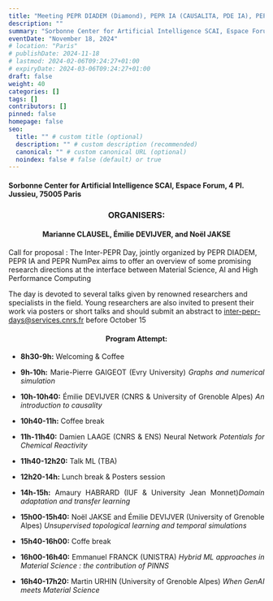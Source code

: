 ```yaml
---
title: "Meeting PEPR DIADEM (Diamond), PEPR IA (CAUSALITA, PDE IA), PEPR NumPex"
description: ""
summary: "Sorbonne Center for Artificial Intelligence SCAI, Espace Forum, 4 Pl. Jussieu, 75005 Paris"
eventDate: "November 18, 2024"
# location: "Paris"
# publishDate: 2024-11-18
# lastmod: 2024-02-06T09:24:27+01:00
# expiryDate: 2024-03-06T09:24:27+01:00
draft: false
weight: 40
categories: []
tags: []
contributors: []
pinned: false
homepage: false
seo:
  title: "" # custom title (optional)
  description: "" # custom description (recommended)
  canonical: "" # custom canonical URL (optional)
  noindex: false # false (default) or true
---
```


#### Sorbonne Center for Artificial Intelligence SCAI, Espace Forum, 4 Pl. Jussieu, 75005 Paris

<div align="center">

### ORGANISERS:
#### Marianne CLAUSEL, Émilie DEVIJVER, and Noël JAKSE

</div>

Call for proposal : The Inter-PEPR Day, jointly organized by
PEPR DIADEM, PEPR IA and PEPR NumPex aims to offer an
overview of some promising research directions at the
interface between Material Science, AI and High Performance
Computing

The day is devoted to several talks given by renowned researchers and specialists in the field. Young researchers are also invited to present their work via posters or short talks and should submit an abstract to [inter-pepr-days@services.cnrs.fr](mailto:inter-pepr-days@services.cnrs.fr) before October 15

<div align="justify">

<div align="center">

#### Program Attempt:

</div>

- **8h30-9h:** Welcoming & Coffee

- **9h-10h:** Marie-Pierre GAIGEOT (Evry University) *Graphs and numerical simulation*
- **10h-10h40:** Émilie DEVIJVER (CNRS & University of Grenoble Alpes) *An introduction to causality*

- **10h40-11h:** Coffee break

- **11h-11h40:** Damien LAAGE (CNRS & ENS) Neural Network *Potentials for Chemical Reactivity*
- **11h40-12h20:** Talk ML (TBA)

- **12h20-14h:** Lunch break & Posters session

- **14h-15h:** Amaury HABRARD (IUF & University Jean Monnet)*Domain adaptation and transfer learning*
- **15h00-15h40:** Noël JAKSE and Émilie DEVIJVER (University of Grenoble Alpes) *Unsupervised topological learning and temporal simulations*

- **15h40-16h00:** Coffe break

- **16h00-16h40:** Emmanuel FRANCK (UNISTRA) *Hybrid ML approaches in Material Science : the contribution of PINNS*
- **16h40-17h20:** Martin URHIN  (University of Grenoble Alpes) *When GenAI meets Material Science*

</div>

<br/>

